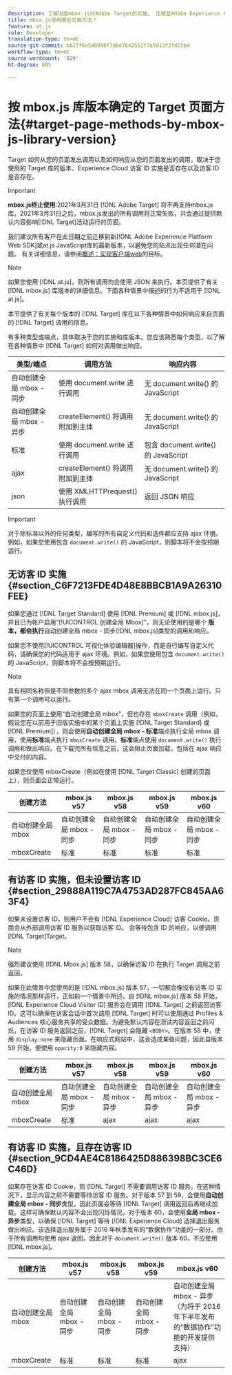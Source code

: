 ```yaml
---
description: 了解旧版mbox.js对Adobe Target的实施。 迁移至Adobe Experience PlatformWeb SDK(AEP Web SDK)或最新版at.js。
title: mbox.js使用哪些页面方法？
feature: at.js
role: Developer
translation-type: tm+mt
source-git-commit: bb27f6e540998f7dbe7642551f7a5013f2fd25b4
workflow-type: tm+mt
source-wordcount: '929'
ht-degree: 88%

---
```



# 按 mbox.js 库版本确定的 Target 页面方法{#target-page-methods-by-mbox-js-library-version}

Target 如何从您的页面发出调用以及如何响应从您的页面发出的调用，取决于您使用的 Target 库的版本、Experience Cloud 访客 ID 实施是否存在以及访客 ID 是否存在。

>[!IMPORTANT]
>
>**mbox.js终止使用**:2021年3月31日 [!DNL Adobe Target] 将不再支持mbox.js库。2021年3月31日之后，mbox.js发出的所有调用将正常失败，并会通过提供默认内容影响[!DNL Target]活动运行的页面。
>
>我们建议所有客户在此日期之前迁移到新[!DNL Adobe Experience Platform Web SDK]或at.js JavaScript库的最新版本，以避免您的站点出现任何潜在问题。 有关详细信息，请参阅[概述：实现客户端web](/help/c-implementing-target/c-implementing-target-for-client-side-web/implement-target-for-client-side-web.md)的目标。

>[!NOTE]
>
>如果您使用 [!DNL at.js]，则所有调用均会使用 JSON 来执行。本页提供了有关 [!DNL mbox.js] 库版本的详细信息。下面各种情景中描述的行为不适用于 [!DNL at.js]。

本节提供了有关每个版本的 [!DNL Target] 库在以下各种情景中如何响应来自页面的 [!DNL Target] 调用的信息。

有多种类型或端点，具体取决于您的实施和库版本。您应该熟悉每个类型，以了解在各种情景中 [!DNL Target] 如何对调用做出响应。

| 类型/端点 | 调用方法 | 响应内容 |
|--- |--- |--- |
| 自动创建全局 mbox - 同步 | 使用 document.write 进行调用 | 无 document.write() 的 JavaScript |
| 自动创建全局 mbox - 异步 | createElement() 将调用附加到主体 | 无 document.write() 的 JavaScript |
| 标准 | 使用 document.write 进行调用 | 包含 document.write() 的 JavaScript |
| ajax | createElement() 将调用附加到主体 | 无 document.write() 的 JavaScript |
| json | 使用 XMLHTTPrequest() 执行调用 | 返回 JSON 响应 |

>[!IMPORTANT]
>
>对于除标准以外的任何类型，编写的所有自定义代码和选件都应支持 ajax 环境。例如，如果您使用包含 `document.write()` 的 JavaScript，则脚本将不会按预期运行。

## 无访客 ID 实施 {#section_C6F7213FDE4D48E8BBCB1A9A26310FEE}

如果您通过 [!DNL Target Standard] 使用 [!DNL Premium] 或 [!DNL mbox.js]，并且已为帐户启用“[!UICONTROL 创建全局 Mbox]”，则无论使用的是哪个 **版本，都会执行**&#x200B;自动创建全局 mbox - 同步[!DNL mbox.js]类型的调用和响应。

如果您不使用[!UICONTROL 可视化体验编辑器]操作，而是自行编写自定义代码，请确保您的代码适用于 ajax 环境。例如，如果您使用包含 `document.write()` 的 JavaScript，则脚本将不会按预期运行。

>[!NOTE]
>
>具有相同名称但是不同参数的多个 ajax mbox 调用无法在同一个页面上运行。只有第一个调用可以运行。

如果您的页面上使用“自动创建全局 mbox”，但也存在 `mboxCreate` 调用（例如，假设您在以前用于旧版实施中的某个页面上实施 [!DNL Target Standard] 或 [!DNL Premium]），则会使用**自动创建全局 mbox - 标准**端点执行全局 mbox 调用，使用&#x200B;**标准**&#x200B;端点执行 `mboxCreate` 调用。**标准**&#x200B;端点使用 `document.write()` 执行调用和做出响应。在下载完所有信息之前，这会阻止页面加载，包括在 ajax 响应中交付的内容。

如果您仅使用 mboxCreate（例如在使用 [!DNL Target Classic] 创建的页面上），则页面会正常运行。

| 创建方法 | mbox.js v57 | mbox.js v58 | mbox.js v59 | mbox.js v60 |
|---|---|---|---|---|
| 自动创建全局 mbox | 自动创建全局 mbox - 同步 | 自动创建全局 mbox - 同步 | 自动创建全局 mbox - 同步 | 自动创建全局 mbox - 同步 |
| mboxCreate | 标准 | 标准 | 标准 | 标准 |

## 有访客 ID 实施，但未设置访客 ID {#section_29888A119C7A4753AD287FC845AA63F4}

如果未设置访客 ID，则用户不会有 [!DNL Experience Cloud] 访客 Cookie。页面会从外部调用访客 ID 服务以获取访客 ID。 会等待包含 ID 的响应，以便调用 [!DNL Target]Target。

>[!NOTE]
>
>强烈建议使用 [!DNL Mbox.js] 版本 58，以确保访客 ID 在执行 Target 调用之前返回。

如果在此情景中您使用的是 [!DNL mbox.js] 版本 57，一切都会像没有访客 ID 实施的情况那样运行，正如前一个情景中所述。自 [!DNL mbox.js] 版本 58 开始，[!DNL Experience Cloud Visitor ID] 服务会在调用 [!DNL Target] 之前返回访客 ID。这可以确保在访客会话中首次调用 [!DNL Target] 时可以使用通过 Profiles &amp; Audiences 核心服务共享的受众数据。为避免默认内容在测试内容返回之前闪烁，在访客 ID 服务返回之前，[!DNL Target] 会隐藏 `<BODY>`。在版本 58 中，使用 `display:none` 来隐藏页面。在响应式网站中，这会造成某些问题，因此自版本 59 开始，便使用 `opacity:0` 来隐藏内容。

| 创建方法 | mbox.js v57 | mbox.js v58 | mbox.js v59 | mbox.js v60 |
|---|---|---|---|---|
| 自动创建全局 mbox | 自动创建全局 mbox - 同步 | 自动创建全局 mbox - 异步 | 自动创建全局 mbox - 异步 | 自动创建全局 mbox - 异步 |
| mboxCreate | 标准 | ajax | ajax | ajax |

## 有访客 ID 实施，且存在访客 ID  {#section_9CD4AE4C8186425D886398BC3CE6C46D}

如果存在访客 ID Cookie，则 [!DNL Target] 不需要调用访客 ID 服务。在这种情况下，显示内容之前不需要等待访客 ID 服务。对于版本 57 到 59，会使用&#x200B;**自动创建全局 mbox - 同步**&#x200B;类型，因此页面会等待 [!DNL Target] 调用返回后再继续加载。这样可确保默认内容不会出现闪烁情况。对于版本 60，会使用&#x200B;**全局 mbox - 异步**&#x200B;类型，以确保 [!DNL Target] 等待 [!DNL Experience Cloud] 选择退出服务做出响应。该选择退出服务属于 2016 年秋季发布的“数据协作”功能的一部分。由于所有调用均使用 ajax 返回，因此对于 `document.write()` 版本 60，不应使用 [!DNL mbox.js]。

| 创建方法 | mbox.js v57 | mbox.js v58 | mbox.js v59 | mbox.js v60 |
|---|---|---|---|---|
| 自动创建全局 mbox | 自动创建全局 mbox - 同步 | 自动创建全局 mbox - 同步 | 自动创建全局 mbox - 同步 | 自动创建全局 mbox - 异步（为将于 2016 年下半年发布的“数据协作”功能的开发提供支持） |
| mboxCreate | 标准 | 标准 | 标准 | ajax |